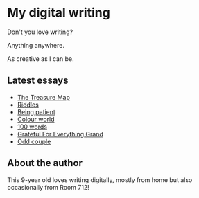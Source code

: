 # My digital writing

Don't you love writing?

Anything anywhere.

As creative as I can be.

## Latest essays

* [The Treasure Map](articles/20210926-treasure-map)
* [Riddles](articles/20210926-riddles)
* [Being patient](articles/20210927-being-patient)
* [Colour world](articles/20210927-colour-world)
* [100 words](articles/20210927-100-words)
* [Grateful For Everything Grand](articles/20210927-grateful-for-everything-grand)
* [Odd couple](articles/20210927-odd-couple)

## About the author

This 9-year old loves writing digitally, mostly from home
but also occasionally from Room 712!
 